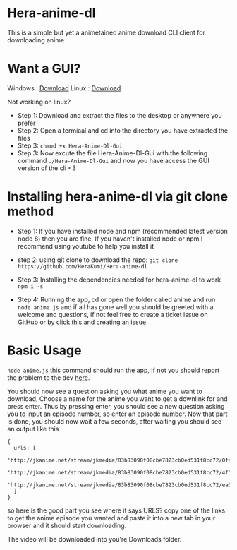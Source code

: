 # Hera-anime-dl
This is a simple but yet a animetained anime download CLI client for downloading anime

# Want a GUI?
Windows : [Download](https://mega.nz/#!Eq5XjRxC!czE9hDKDG6ZfKE4OPRMj-_apv3WqVKy9LGLNXu4a4lc)
Linux : [Download](https://mega.nz/#!ci4xwJhQ!W5u92XuqORT4FW-fmNWYVzRbu_GTaRGwM9uMAvXrbSg)


Not working on linux?
* Step 1: Download and extract the files to the desktop or anywhere you prefer
* Step 2: Open a termiaal and cd into the directory you have extracted the files
* Step 3: `chmod +x Hera-Anime-Dl-Gui`
* Step 3: Now excute the file Hera-Anime-Dl-Gui with the following command `./Hera-Anime-Dl-Gui` and now you have access the GUI version of the cli <3

# Installing hera-anime-dl via git clone method
* Step 1: If you have installed node and npm (recommended latest version node 8) then you are fine, If you haven't installed node or npm I recommend using youtube to help you install it

* step 2: using git clone to download the repo: `git clone https://github.com/HeraKumi/Hera-anime-dl`

* Step 3: Installing the dependencies needed for hera-anime-dl to work `npm i -s`

* Step 4: Running the app, cd or open the folder called anime and run `node anime.js` and if all has gone well you should be greeted with a welcome and questions, if not feel free to create a ticket issue on GitHub or by click [this](https://github.com/HeraKumi/Hera-anime-dl/issues) and creating an issue

# Basic Usage
`node anime.js` this command should run the app, If not you should report the problem to the dev [here](https://github.com/HeraKumi/Hera-anime-dl/issues).

You should now see a question asking you what anime you want to download, Choose a name for the anime you want to get a downlink for and press enter. Thus by pressing enter, you should see a new question asking you to input an episode number, so enter an episode number. Now that part is done, you should now wait a few seconds, after waiting you should see an output like this
``` 
{
  urls: [
    'http://jkanime.net/stream/jkmedia/83b83090f08cbe7823cb0ed531f8cc72/0f40333b749a2a6d1bc5706accd73329/1/1de4451f8844a9c171830d25ff1cebbb/',
    'http://jkanime.net/stream/jkmedia/83b83090f08cbe7823cb0ed531f8cc72/4f501d26373b56e0fe0351c1a6154bd4/1/1de4451f8844a9c171830d25ff1cebbb/',
    'http://jkanime.net/stream/jkmedia/83b83090f08cbe7823cb0ed531f8cc72/ea38fc252cc488c0c1149875b8694f87/1/1de4451f8844a9c171830d25ff1cebbb/'
  ]
}
```
so here is the good part you see where it says URLS? copy one of the links to get the anime episode you wanted and paste it into a new tab in your browser and it should start downloading.

The video will be downloaded into you're Downloads folder.
